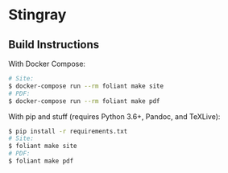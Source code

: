 #   Stingray

##  Build Instructions

With Docker Compose:

```bash
# Site:
$ docker-compose run --rm foliant make site
# PDF:
$ docker-compose run --rm foliant make pdf
```

With pip and stuff (requires Python 3.6+, Pandoc, and TeXLive):

```bash
$ pip install -r requirements.txt
# Site:
$ foliant make site
# PDF:
$ foliant make pdf
```
